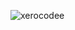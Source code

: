 ![xerocodee](https://raw.githubusercontent.com/xerocodee/.github/master/profile/images/social-cover.png)
